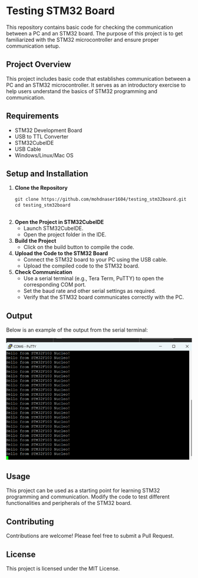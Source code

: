 <!DOCTYPE html>
<html>
<head>
    <title>Testing STM32 Board</title>
</head>
<body>
    <h1>Testing STM32 Board</h1>
    <p>This repository contains basic code for checking the communication between a PC and an STM32 board. The purpose of this project is to get familiarized with the STM32 microcontroller and ensure proper communication setup.</p>
    
  <h2>Project Overview</h2>
    <p>This project includes basic code that establishes communication between a PC and an STM32 microcontroller. It serves as an introductory exercise to help users understand the basics of STM32 programming and communication.</p>
    
  <h2>Requirements</h2>
    <ul>
        <li>STM32 Development Board</li>
        <li>USB to TTL Converter</li>
        <li>STM32CubeIDE</li>
        <li>USB Cable</li>
        <li>Windows/Linux/Mac OS</li>
    </ul>
    
  <h2>Setup and Installation</h2>
    <ol>
        <li>
            <b>Clone the Repository</b>
            <pre><code>git clone https://github.com/mohdnaser1604/testing_stm32board.git
cd testing_stm32board
            </code></pre>
        </li>
        <li><b>Open the Project in STM32CubeIDE</b>
            <ul>
                <li>Launch STM32CubeIDE.</li>
                <li>Open the project folder in the IDE.</li>
            </ul>
        </li>
        <li><b>Build the Project</b>
            <ul>
                <li>Click on the build button to compile the code.</li>
            </ul>
        </li>
        <li><b>Upload the Code to the STM32 Board</b>
            <ul>
                <li>Connect the STM32 board to your PC using the USB cable.</li>
                <li>Upload the compiled code to the STM32 board.</li>
            </ul>
        </li>
        <li><b>Check Communication</b>
            <ul>
                <li>Use a serial terminal (e.g., Tera Term, PuTTY) to open the corresponding COM port.</li>
                <li>Set the baud rate and other serial settings as required.</li>
                <li>Verify that the STM32 board communicates correctly with the PC.</li>
            </ul>
        </li>
    </ol>
    
   <h2>Output</h2>
    <p>Below is an example of the output from the serial terminal:</p>
    <img src="image.png" alt="Output from serial terminal">
    
   <h2>Usage</h2>
    <p>This project can be used as a starting point for learning STM32 programming and communication. Modify the code to test different functionalities and peripherals of the STM32 board.</p>
    
  <h2>Contributing</h2>
    <p>Contributions are welcome! Please feel free to submit a Pull Request.</p>
    
  <h2>License</h2>
    <p>This project is licensed under the MIT License.</p>
</body>
</html>



